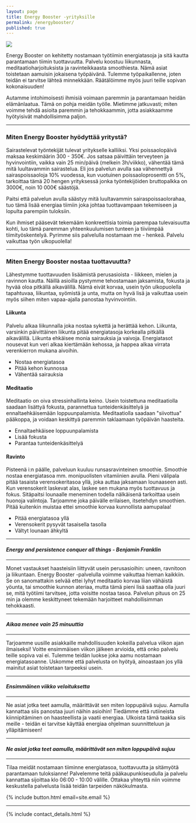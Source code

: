 ```yaml
---
layout: page
title: Energy Booster -yrityksille
permalink: /energybooster/
published: true
---
```


![]({{site.baseurl}}/media/WorkEnergy.jpg)


Energy Booster on kehitetty nostamaan työtiimin energiatasoja ja sitä kautta parantamaan tiimin tuottavuutta. Palvelu koostuu 
liikunnasta, meditaatioharjoituksista ja ravinteikkaasta smoothiesta. Nämä asiat toistetaan aamuisin jokaisena työpäivänä. Tulemme työpaikallenne, joten teidän ei tarvitse lähteä minnekkään. Räätälöimme myös juuri teille sopivan kokonaisuuden! 

Autamme intohimoisesti ihmisiä voimaan paremmin ja parantamaan heidän elämänlaatua. Tämä on pohja meidän työlle. Mietimme jatkuvasti; miten voimme tehdä asioita paremmin ja tehokkaammin, jotta asiakkaamme hyötyisivät mahdollisimma paljon.  

---

### Miten Energy Booster hyödyttää yritystä?

Sairastelevat työntekijät tulevat yritykselle kalliiksi. Yksi poissaolopäivä maksaa keskimäärin 300 - 350€. Jos satsaa päivittäin terveyteen ja hyvinvointiin, vaikka vain 25 min/päivä (melkein 3h/viikko), vähentää tämä mitä luultavammin sairastelua. Eli jos palvelun avulla saa vähennettyä sairaspoissaoloja 10% vuodessa, kun vuotuinen poissaoloprosentti on 5%,  tarkoittaa tämä 20 hengen yrityksessä jonka työntekijöiden bruttopalkka on 3000€, noin 10 000€ säästöjä.

Paitsi että palvelun avulla säästyy mitä luultavammin sairaspoissaolorahaa, tuo tämä lisää energiaa tiimiin joka johtaa tuottavampaan tekemiseen ja lopulta parempiin tuloksiin. 

Kun ihmiset pääsevät tekemääm konkreettisia toimia parempaa tulevaisuutta kohti, luo tämä paremman yhteenkuulumisen tunteen ja tiiviimpää tiimityöskentelyä. Pyrimme siis palvelulla nostamaan me - henkeä. Palvelu vaikuttaa työn ulkopuolella!

---

### Miten Energy Booster nostaa tuottavuutta?

Lähestymme tuottavuuden lisäämistä perusasioista - liikkeen, mielen ja ravinnon kautta. Näillä asioilla pystymme tehostamaan jaksamista, fokusta ja hyvää oloa pitkällä aikavälillä. Nämä eivät korvaa, usein työn ulkopuolella tapahtuvaa, liikuntaa, syömistä ja unta, mutta on hyvä lisä ja vaikuttaa usein myös siihen miten vapaa-ajalla panostaa hyvinvointiin.

#### Liikunta

Palvelu alkaa liikunnalla joka nostaa sykettä ja herättää kehon. Liikunta, varsinkin päivittäinen liikunta pitää energiatasoja 
korkealla pitkällä aikavälillä. Liikunta ehkäisee monia sairauksia ja vaivoja. Energiatasot nousevat kun veri alkaa
kiertämään kehossa, ja happea alkaa virrata verenkierron mukana aivoihin. 

- Nostaa energiatasoa
- Pitää kehon kunnossa
- Vähentää sairauksia

#### Meditaatio

Meditaatio on oiva stressinhallinta keino. Usein toistettuna meditaatiolla saadaan lisättyä fokusta, parannettua tunteidenkäsittelyä 
ja ennaltaehkäisemään loppuunpalamista. Meditaatiolla saadaan "siivottua" pääkoppa, ja voidaan keskittyä paremmin taklaamaan 
työpäivän haasteita. 

- Ennaltaehkäisee loppuunpalamista
- Lisää fokusta
- Parantaa tunteidenkäsittelyä

#### Ravinto

Pisteenä i:n päälle, palveluun kuuluu runsasravinteinen smoothie. Smoothie nostaa energiatasoa mm. monipuolisten vitamiinien avulla.
Pieni välipala pitää tasaista verensokeritasoa yllä, joka auttaa jaksamaan lounaaseen asti. Kun verensokerit laskevat alas, laskee
sen mukana myös tuottavuus ja fokus. Sitäpaitsi lounaalle meneminen todella nälkäisenä tarkoittaa usein huonoja valintoja.
Tarjoamme joka päivälle erilaisen, itsetehdyn smoothien. Pitää kuitenkin muistaa ettei smoothie korvaa kunnollista aamupalaa!

- Pitää energiatasoa yllä
- Verensokerit pysyvät tasaisella tasolla
- Vältyt lounaan ähkyltä

---

#### _Energy and persistence conquer all things - Benjamin Franklin_

---

Monet vastaukset haasteisiin liittyvät usein perusasioihin: uneen, ravnitoon ja liikuntaan. Energy Booster -palvelulla voimme 
vaikuttaa hieman kaikkiin. Se on sanomattakin selvää ettei lyhyt meditaatio korvaa liian vähäistä yöunta, tai smoothie kunnon 
ateriaa, mutta tämä pieni lisä saattaa olla juuri se, mitä työtiimi tarvitsee, jotta voisitte nostaa tasoa. Palvelun pituus on 25 min ja olemme keskittyneet tekemään harjoitteet mahdollisimman tehokkaasti. 

---

#### _Aikaa menee vain 25 minuuttia_

---


Tarjoamme uusille asiakkaille mahdollisuuden kokeilla palvelua viikon ajan ilmaiseksi! Voitte ensimmäisen viikon jälkeen arvioida, että onko palvelu teille sopiva vai ei. Tulemme teidän luokse joka aamu nostamaan energiatasoanne. Uskomme että palvelusta on hyötyä, ainoastaan jos yllä mainitut asiat toistetaan tarpeeksi usein. 

---

#### _Ensimmäinen viikko veloituksetta_

---

Ne asiat jotka teet aamulla, määrittävät sen miten loppupäivä sujuu. Aamulla kannattaa siis panostaa juuri näihin asioihin! 
Tiedämme että rutiineista kiinnipitäminen on haasteellista ja vaatii energiaa. Ulkoista tämä taakka siis meille - teidän ei tarvitse käyttää energiaa ohjelman suunnitteluun ja ylläpitämiseen!

---

#### _Ne asiat jotka teet aamulla, määrittävät sen miten loppupäivä sujuu_

---

Tilaa meidät nostamaan tiiminne energiatasoa, tuottavuutta ja sitämyötä parantamaan tuloksianne! Palvelemme teitä pääkaupunkiseudulla ja palvelu kannattaa sijoittaa klo 06:00 - 10:00 välille. Ottakaa yhteyttä niin voimme keskustella palvelusta lisää teidän tarpeiden näkökulmasta.

<div>
{% include button.html email=site.email %}
</div>

---


{% include contact_details.html %}
